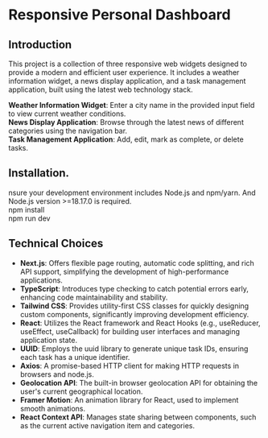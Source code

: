 # Responsive Personal Dashboard

## Introduction
This project is a collection of three responsive web widgets designed to provide a modern and efficient user experience. It includes a weather information widget, a news display application, and a task management application, built using the latest web technology stack.


**Weather Information Widget**: Enter a city name in the provided input field to view current weather conditions.<br>
**News Display Application**: Browse through the latest news of different categories using the navigation bar.<br>
**Task Management Application**: Add, edit, mark as complete, or delete tasks.

## Installation.
nsure your development environment includes Node.js and npm/yarn. And Node.js version >=18.17.0 is required.<br>
npm install<br>
npm run dev

## Technical Choices

- **Next.js**: Offers flexible page routing, automatic code splitting, and rich API support, simplifying the development of high-performance applications.
- **TypeScript**: Introduces type checking to catch potential errors early, enhancing code maintainability and stability.
- **Tailwind CSS**: Provides utility-first CSS classes for quickly designing custom components, significantly improving development efficiency.
- **React**: Utilizes the React framework and React Hooks (e.g., useReducer, useEffect, useCallback) for building user interfaces and managing application state.
- **UUID**: Employs the uuid library to generate unique task IDs, ensuring each task has a unique identifier.
- **Axios**: A promise-based HTTP client for making HTTP requests in browsers and node.js.
- **Geolocation API**: The built-in browser geolocation API for obtaining the user's current geographical location.
- **Framer Motion**: An animation library for React, used to implement smooth animations.
- **React Context API**: Manages state sharing between components, such as the current active navigation item and categories.
